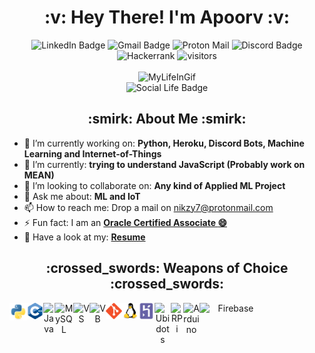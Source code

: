 <h1 align="center">:v: Hey There! I'm Apoorv :v:</h1>

<div align="center">
	<img alt="LinkedIn Badge" src="https://img.shields.io/badge/-@apoorvnegi-yellow?style=flat&labelColor=0e76a8&logo=LinkedIn&link=https://www.linkedin.com/in/apoorvnegi/">
	<img alt="Gmail Badge" src="https://img.shields.io/badge/-Let's%20Talk-green?style=flat&labelColor=lightgrey&logo=gmail&link=mailto:apnegi07@gmail.com?Subject=Hey%20I%20saw%20you%20on%20GitHub!">
	<img alt="Proton Mail" src="https://img.shields.io/badge/-Privacy%20Concern%3F-red?labelColor=white&style=flat&logo=protonmail&link=mailto:nikzy7@protonmail.com?Subject=Hey%20I%20saw%20you%20on%20GitHub!">
	<img alt="Discord Badge" src="https://img.shields.io/badge/-Nikzy%233060-orange?style=flat&labelColor=9cf&logo=discord">
	<img alt="Hackerrank" src="https://img.shields.io/badge/-@sitbackandcode-brightgreen?style=flat&labelColor=blue&logo=hackerrank&link=https://www.hackerrank.com/sitbackandcode">
	<img alt="visitors" src="https://visitor-badge.laobi.icu/badge?page_id=Nikzy7.profile.id">
	<br><br>
	<img alt="MyLifeInGif" src="sv.gif" width="350" height="200"><br>
	<img alt="Social Life Badge" src="https://img.shields.io/static/v1?label=Social%20Life&message=Failing&color=red">
</div>


<h2 align="center">:smirk: About Me :smirk:</h2>

- 🔭 I’m currently working on: **Python, Heroku, Discord Bots, Machine Learning and Internet-of-Things**
- 🌱 I’m currently: **trying to understand JavaScript (Probably work on MEAN)**
- 👯 I’m looking to collaborate on: **Any kind of Applied ML Project**
- 💬 Ask me about: **ML and IoT**
- 📫 How to reach me: Drop a mail on nikzy7@protonmail.com
- ⚡ Fun fact: I am an **[Oracle Certified Associate :smile:](https://www.youracclaim.com/badges/54c4d8db-8496-40cc-a51e-99d064f3fbd1/public_url)**
- 📝 Have a look at my: **[Resume](https://github.com/Nikzy7/Nikzy7/blob/main/resume_apoorv.pdf)**

<h2 align="center">:crossed_swords: Weapons of Choice :crossed_swords:</h2>
<div align="center">
<img align="left" alt="Python" width="28px" src="https://raw.githubusercontent.com/devicons/devicon/master/icons/python/python-original.svg" />
<img align="left" alt="CPP" width="26px" src="https://raw.githubusercontent.com/github/explore/80688e429a7d4ef2fca1e82350fe8e3517d3494d/topics/cpp/cpp.png" />
<img align="left" alt="Java" width="18px" src="https://seeklogo.com/images/J/java-logo-7F8B35BAB3-seeklogo.com.png" />
<img align="left" alt="MySQL" width="30px" src="https://www.mysql.com/common/logos/logo-mysql-170x115.png" />
<img align="left" alt="VS" width="26px" src="https://upload.wikimedia.org/wikipedia/commons/thumb/9/9a/Visual_Studio_Code_1.35_icon.svg/240px-Visual_Studio_Code_1.35_icon.svg.png" />
<img align="left" alt="VB" width="26px" src="https://upload.wikimedia.org/wikipedia/commons/4/40/VB.NET_Logo.svg" />
<img align="left" alt="Git" width="26px" src="https://raw.githubusercontent.com/devicons/devicon/master/icons/git/git-original.svg"/>
<img align="left" alt="Linux" width="26px" src="https://raw.githubusercontent.com/devicons/devicon/master/icons/linux/linux-original.svg" />
<img align="left" alt="Heroku" width="26px" src="https://raw.githubusercontent.com/devicons/devicon/master/icons/heroku/heroku-plain.svg" />
<img align="left" alt="Ubidots" width="26px" src="https://images.g2crowd.com/uploads/product/image/large_detail/large_detail_a73d16c9057460f4c4d1a86e17ce7a9b/ubidots.png" />
<img align="left" alt="RPi" width="20px" src="https://cdn.worldvectorlogo.com/logos/raspberry-pi.svg" />
<img align="left" alt="Arduino" width="26px" src="https://cdn.worldvectorlogo.com/logos/arduino-1.svg" />
<img align="left" alt="Firebase" width="100px" src="https://upload.wikimedia.org/wikipedia/commons/3/37/Firebase_Logo.svg" />
</div>












